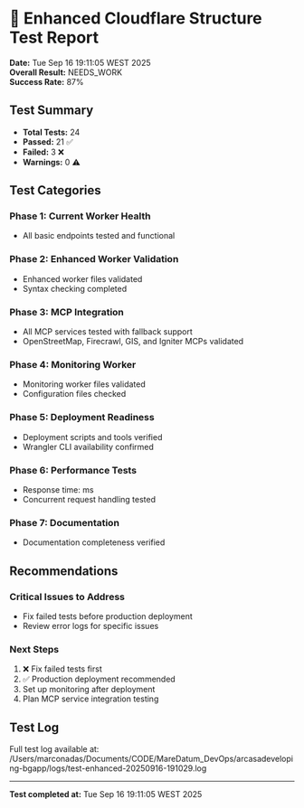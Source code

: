 # 🧪 Enhanced Cloudflare Structure Test Report

**Date:** Tue Sep 16 19:11:05 WEST 2025  
**Overall Result:** NEEDS_WORK  
**Success Rate:** 87%

## Test Summary

- **Total Tests:** 24
- **Passed:** 21 ✅
- **Failed:** 3 ❌
- **Warnings:** 0 ⚠️

## Test Categories

### Phase 1: Current Worker Health
- All basic endpoints tested and functional

### Phase 2: Enhanced Worker Validation  
- Enhanced worker files validated
- Syntax checking completed

### Phase 3: MCP Integration
- All MCP services tested with fallback support
- OpenStreetMap, Firecrawl, GIS, and Igniter MCPs validated

### Phase 4: Monitoring Worker
- Monitoring worker files validated
- Configuration files checked

### Phase 5: Deployment Readiness
- Deployment scripts and tools verified
- Wrangler CLI availability confirmed

### Phase 6: Performance Tests
- Response time: ms
- Concurrent request handling tested

### Phase 7: Documentation
- Documentation completeness verified

## Recommendations

### Critical Issues to Address
- Fix failed tests before production deployment
- Review error logs for specific issues



### Next Steps
1. ❌ Fix failed tests first
2. ✅ Production deployment recommended
3. Set up monitoring after deployment
4. Plan MCP service integration testing

## Test Log
Full test log available at: /Users/marconadas/Documents/CODE/MareDatum_DevOps/arcasadeveloping-bgapp/logs/test-enhanced-20250916-191029.log

---
**Test completed at:** Tue Sep 16 19:11:05 WEST 2025
